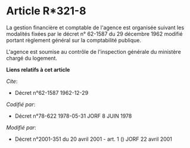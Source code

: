 # Article R*321-8

La gestion financière et comptable de l'agence est organisée suivant les modalités fixées par le décret n° 62-1587 du 29
décembre 1962 modifié portant règlement général sur la comptabilité publique.

L'agence est soumise au contrôle de l'inspection générale du ministère chargé du logement.

**Liens relatifs à cet article**

_Cite_:

  - Décret n°62-1587 1962-12-29

_Codifié par_:

  - Décret n°78-622 1978-05-31 JORF 8 JUIN 1978

_Modifié par_:

  - Décret n°2001-351 du 20 avril 2001 - art. 1 () JORF 22 avril 2001

